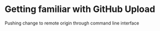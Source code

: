 # Getting familiar with GitHub Upload

Pushing change to remote origin through command line interface
